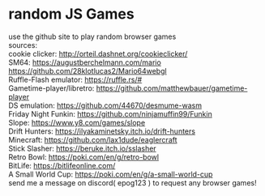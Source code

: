 # random JS Games
use the github site to play random browser games  
sources:  
cookie clicker: http://orteil.dashnet.org/cookieclicker/  
SM64: https://augustberchelmann.com/mario https://github.com/28klotlucas2/Mario64webgl  
Ruffle-Flash emulator: https://ruffle.rs/#  
Gametime-player/libretro: https://github.com/matthewbauer/gametime-player  
DS emulation: https://github.com/44670/desmume-wasm  
Friday Night Funkin: https://github.com/ninjamuffin99/Funkin  
Slope: https://www.y8.com/games/slope  
Drift Hunters: https://ilyakaminetsky.itch.io/drift-hunters  
Minecraft: https://github.com/lax1dude/eaglercraft  
Stick Slasher: https://beruke.itch.io/sslasher  
Retro Bowl: https://poki.com/en/g/retro-bowl  
BitLife: https://bitlifeonline.com/  
A Small World Cup: https://poki.com/en/g/a-small-world-cup  
send me a message on discord( epog123 ) to request any browser games!  
